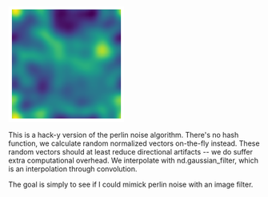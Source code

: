 ![perlin preview](preview.png)

This is a hack-y version of the perlin noise algorithm.  There's no hash
function, we calculate random normalized vectors on-the-fly instead. These
random vectors should at least reduce directional artifacts -- we do suffer
extra computational overhead. We interpolate with nd.gaussian_filter, which is
an interpolation through convolution.

The goal is simply to see if I could mimick perlin noise with an image filter.